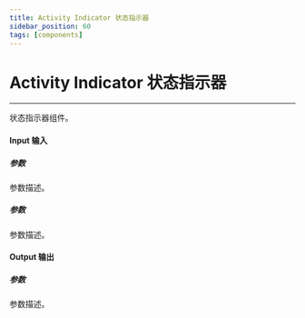 ```yaml
---
title: Activity Indicator 状态指示器
sidebar_position: 60
tags: [components]
---
```


# Activity Indicator 状态指示器

---

状态指示器组件。

#### Input 输入

##### 参数

参数描述。

##### 参数

参数描述。

#### Output 输出

##### 参数

参数描述。
